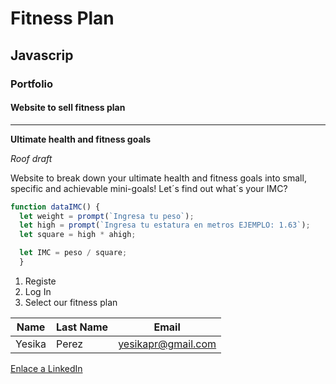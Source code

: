 # Fitness Plan
## Javascrip
### Portfolio
#### Website to sell fitness plan


---
**Ultimate health and fitness goals**

_Roof draft_

Website to break down your ultimate health and fitness goals into small, specific and achievable mini-goals! Let´s find out what´s your IMC?

```javascript
function dataIMC() {
  let weight = prompt(`Ingresa tu peso`);
  let high = prompt(`Ingresa tu estatura en metros EJEMPLO: 1.63`);
  let square = high * ahigh;

  let IMC = peso / square;
  }
```

1. Registe
2. Log In
3. Select our fitness plan

| Name | Last Name | Email |
| --- | --- | --- |
|Yesika | Perez | yesikapr@gmail.com

[Enlace a LinkedIn](https://www.linkedin.com/in/yesikaperezravelo/)
